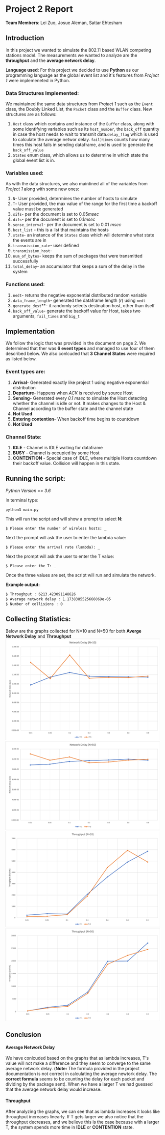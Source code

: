# Project 2 Report
**Team Members**: Lei Zuo, Josue Aleman, Sattar Ehtesham

## **Introduction**

In this project we wanted to simulate the 802.11 based WLAN competing stations model. The measurements we wanted to analyze are the **throughput** and the **average network delay**. 

**Language used**: For this project we decided to use **Python** as our programming language as the global event list and it's features from *Project 1* were implemeneted in Python. 

### **Data Structures Implemented**:

We maintained the same data structures from *Project 1*  such as the `Event` class, the Doubly Linked List, the `Packet` class and the `Buffer` class. 
New structures are as follows:

1. `Host` class which contains and instance of the `Buffer` class, along with some identifying variables such as its `host_number`, the `back_off` quantity in case the host needs to wait to transmit data.`delay_flag` which is used to calculate the average networ delay. `fail)times` counts how many times this host fails in sending dataframe, and is used to generate the `back_off_value` 
2. `States` enum class, which allows us to determine in which state the global event list is in.

### **Variables used**:

As with the data structures, we also maintined all of the variables from *Project 1* along with some new ones:

1. `N`- User provided, determines the number of hosts to simulate
2. `T`- User provided, the  max value of the range for the first time a backoff value must be generated
3. `sifs`- per the document is set to 0.05*msec*
4. `difs`- per the document is set to 0.1*msec*
5. `sense_interval`- per the document is set to 0.01 *msec*
6. `host_list` - this is a list that maintains the hosts
7. `state`- an instance of the `States` class which will determine what state the events are in
8. `transmission_rate`- user defined
9. `transmission_host`- 
10. `num_of_bytes`- keeps the sum of packages that were transmitted successfully
11. `total_delay`- an accumulator that keeps a sum of the delay in the system

    
### **Functions used**:
1. `nedt`- returns the negative exponential distributed random variable
2. `data_frame_length`- generated the dataframe length (*r*) using `nedt`
3. `generate_dest`**- it randomly selects destination host, other than itself
4. `back_off_value`- generate the backoff value for Host, takes two arguments, `fail_times` and `big_t`

## **Implementation**

We follow the logic that was provided in the document on page 2. We determined that ther was **6 event types** and managed to use four of them described below. We also conlcuded that **3 Channel States** were required as listed below.  

### Event types are:
1. **Arrival**- Generated exactly like project 1 using negative exponential distribution
2. **Departure**- Happens when *ACK* is received by source Host
3. **Sensing**- Generated every *0.1 msec* to simulate the Host detecting whether the channel is idle or not. It makes changes to the Host & Channel according to the buffer state and the channel state
4. **Not Used**
5. **Entering contention**- When backoff time begins to countdown
6. **Not Used**
   
### Channel State:
1. **IDLE** - Channel is IDLE waiting for dataframe
2. **BUSY** - Channel is occupied by some Host
3. **CONTENTION** - Special case of IDLE, where multiple Hosts countdown their backoff value. Collision will happen in this state.

## **Running the script**:
*Python Version == 3.6*

In terminal type:

    python3 main.py

This will run the script and will show a prompt to select **N**:

    $ Please enter the number of wireless hosts: _

Next the prompt will ask the user to enter the lambda value:

    $ Please enter the arrival rate (lambda): _

Next the prompt will ask the user to enter the T value:

    $ Please enter the T: _

Once the three values are set, the script will run and simulate the network. 

**Example output:**

    $ Throughput : 6213.423091148626
    $ Average network delay : 1.1738385525666069e-05
    $ Number of collisions : 0

## Collecting Statistics:

Below are the graphs collected for N=10 and N=50 for both **Averge Network Delay** and **Throughput**
![Graph1](NetworkDelayN10.png)
![Graph2](NetworkDelayN50.png)
![Graph3](ThroughputN10.png)
![Graph3](ThroughputN50.png)

## **Conclusion**

####  Average Network Delay
We have conlcuded based on the graphs that as lambda increases, T's value will not make a difference and they seem to converge to the same average network delay. (**Note:** The formula provided in the project documentation is not correct in calculating the average newtork delay. The **correct formula** seems to be counting the delay for each packet and dividing by the package sent). When we have a larger T we had guessed that the average network delay would increase. 

#### Throughput
After analyzing the graphs, we can see that as lambda increases it looks like throughput increases linearly. If T gets larger we also notice that the throughput decreases, and we believe this is the case because with a larger T, the system spends more time in **IDLE** or **CONTENTION** state. 
